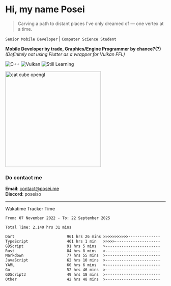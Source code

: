 # Hi, my name Posei

> Carving a path to distant places I've only dreamed of — one vertex at a time.

`Senior Mobile Developer` | `Computer Science Student`  

**Mobile Developer by trade, Graphics/Engine Programmer by chance?(?)**  
_(Definitely not using Flutter as a wrapper for Vulkan FFI.)_

![C++](https://img.shields.io/badge/C++-00599C?style=flat&logo=c%2B%2B&logoColor=white)
![Vulkan](https://img.shields.io/badge/Vulkan-AC162C?style=flat&logo=vulkan&logoColor=white)
![Still Learning](https://img.shields.io/badge/Still%20Learning-FFCC00?style=flat&logoColor=white)

  <img src="https://github.com/user-attachments/assets/54c92bc8-af3e-4bf1-b442-e889f1c01633" width="300" alt="cat cube opengl" />

### Do contact me

**Email**: [contact@posei.me](mailto:contact@posei.me)  
**Discord**: poseiso

---

Wakatime Tracker Time

<!--START_SECTION:waka-->

```txt
From: 07 November 2022 - To: 22 September 2025

Total Time: 2,140 hrs 31 mins

Dart                       961 hrs 26 mins >>>>>>>>>>>--------------   44.92 %
TypeScript                 461 hrs 1 min   >>>>>--------------------   21.54 %
GDScript                   91 hrs 5 mins   >------------------------   04.26 %
Rust                       84 hrs 8 mins   >------------------------   03.93 %
Markdown                   77 hrs 55 mins  >------------------------   03.64 %
JavaScript                 62 hrs 10 mins  >------------------------   02.90 %
YAML                       60 hrs 6 mins   >------------------------   02.81 %
Go                         52 hrs 46 mins  >------------------------   02.47 %
GDScript3                  49 hrs 18 mins  >------------------------   02.30 %
Other                      42 hrs 48 mins  >------------------------   02.00 %
```

<!--END_SECTION:waka-->
